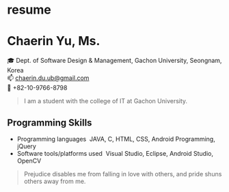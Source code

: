 # resume
Chaerin Yu, Ms.
================  
:mortar_board: Dept. of Software Design & Management, Gachon University, Seongnam, Korea  
:mailbox: chaerin.du.ub@gmail.com  
:calling: +82-10-9766-8798

> I am a student with the college of IT at Gachon University.  

  ## Programming Skills  
  * Programming languages
­	JAVA, C, HTML, CSS, Android Programming, jQuery
  * Software tools/platforms used
­	Visual Studio, Eclipse, Android Studio,  OpenCV


  > Prejudice disables me from falling in love with others, and pride shuns others away from me.  
